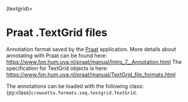 (textgrid)=

# Praat .TextGrid files

Annotation format saved by the [Praat](https://www.fon.hum.uva.nl/praat/) application. 
More details about annotating with Praat can be found here:
<https://www.fon.hum.uva.nl/praat/manual/Intro_7__Annotation.html>
The specification for TextGrid objects is here: 
<https://www.fon.hum.uva.nl/praat/manual/TextGrid_file_formats.html>

The annotations can be loaded with the following class: 
{py:class}`crowsetta.formats.seq.textgrid.TextGrid`.
